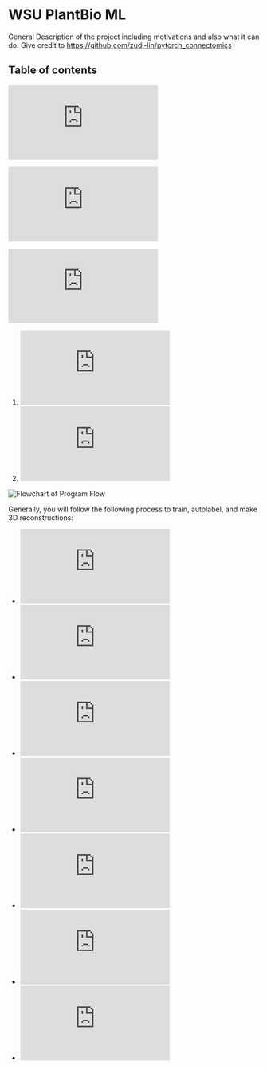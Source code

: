 # WSU PlantBio ML

General Description of the project including motivations and also what it can do. Give credit to https://github.com/zudi-lin/pytorch_connectomics

## Table of contents

![Installation, Updating, and Uninstalling](https://github.com/ajbrookhouse/WSU_PlantBio_ML/blob/main/Instructions/installation.md)

![Quickstart Guide, guides you briefly through an example use case of the program](https://github.com/ajbrookhouse/WSU_PlantBio_ML/blob/main/Instructions/quickstart.md)

![FAQs](https://github.com/ajbrookhouse/WSU_PlantBio_ML/blob/main/Instructions/faqs.md)

1. ![Semantic Vs Instance Segmentation](https://github.com/ajbrookhouse/WSU_PlantBio_ML/blob/main/Instructions/faqs.md#semantic-vs-instance-segmentation)
2. ![Different Filetypes](https://github.com/ajbrookhouse/WSU_PlantBio_ML/blob/main/Instructions/faqs.md#filetypes)

![Flowchart of Program Flow](https://github.com/ajbrookhouse/WSU_PlantBio_ML/blob/main/screenshots/programFlowchart.png)

Generally, you will follow the following process to train, autolabel, and make 3D reconstructions:

- ![Create a Dataset](https://github.com/ajbrookhouse/WSU_PlantBio_ML/blob/main/Instructions/dataset.md)
- ![Train a Network](https://github.com/ajbrookhouse/WSU_PlantBio_ML/blob/main/Instructions/training.md#how-to-train-using-the-different-types-of-training)
- ![Auto Label](https://github.com/ajbrookhouse/WSU_PlantBio_ML/blob/main/Instructions/autoLabel.md#how-to-use-auto-labelling-page)
- ![Inspect the Auto Label Visually](https://github.com/ajbrookhouse/WSU_PlantBio_ML/blob/main/Instructions/evaluate.md#visually-compare-button)
- ![Create 3D Geometries](https://github.com/ajbrookhouse/WSU_PlantBio_ML/blob/main/Instructions/outputTools.md#make-geometries)
- ![Visualize the 3D Geometries](https://github.com/ajbrookhouse/WSU_PlantBio_ML/blob/main/Instructions/visualize.md)
- ![Extract Output Statistics](https://github.com/ajbrookhouse/WSU_PlantBio_ML/blob/main/Instructions/outputTools.md#get-model-output-stats)
